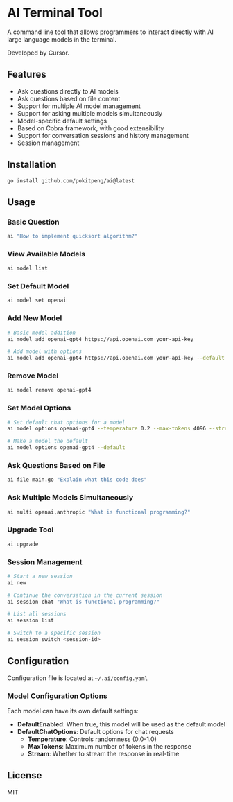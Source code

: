 # AI Terminal Tool

A command line tool that allows programmers to interact directly with AI large language models in the terminal.

Developed by Cursor.

## Features

- Ask questions directly to AI models
- Ask questions based on file content
- Support for multiple AI model management
- Support for asking multiple models simultaneously
- Model-specific default settings
- Based on Cobra framework, with good extensibility
- Support for conversation sessions and history management
- Session management

## Installation

```bash
go install github.com/pokitpeng/ai@latest
```

## Usage

### Basic Question
```bash
ai "How to implement quicksort algorithm?"
```

### View Available Models
```bash
ai model list
```

### Set Default Model
```bash
ai model set openai
```

### Add New Model
```bash
# Basic model addition
ai model add openai-gpt4 https://api.openai.com your-api-key

# Add model with options
ai model add openai-gpt4 https://api.openai.com your-api-key --default --temperature 0.5 --max-tokens 4096 --stream
```

### Remove Model
```bash
ai model remove openai-gpt4
```

### Set Model Options
```bash
# Set default chat options for a model
ai model options openai-gpt4 --temperature 0.2 --max-tokens 4096 --stream

# Make a model the default
ai model options openai-gpt4 --default
```

### Ask Questions Based on File
```bash
ai file main.go "Explain what this code does"
```

### Ask Multiple Models Simultaneously
```bash
ai multi openai,anthropic "What is functional programming?"
```

### Upgrade Tool
```bash
ai upgrade
```

### Session Management
```bash
# Start a new session
ai new

# Continue the conversation in the current session
ai session chat "What is functional programming?"

# List all sessions
ai session list

# Switch to a specific session
ai session switch <session-id>
```

## Configuration

Configuration file is located at `~/.ai/config.yaml`

### Model Configuration Options

Each model can have its own default settings:

- **DefaultEnabled**: When true, this model will be used as the default model
- **DefaultChatOptions**: Default options for chat requests
  - **Temperature**: Controls randomness (0.0-1.0)
  - **MaxTokens**: Maximum number of tokens in the response
  - **Stream**: Whether to stream the response in real-time

## License

MIT
